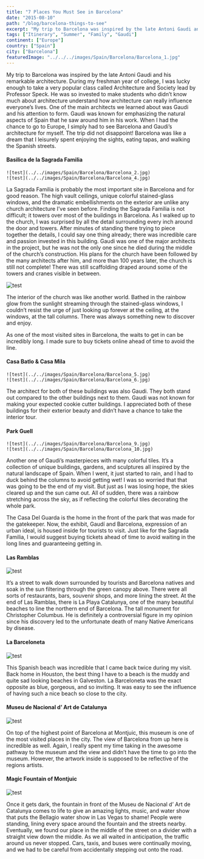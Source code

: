 ```yaml
---
title: "7 Places You Must See in Barcelona"
date: "2015-08-10"
path: "/blog/barcelona-things-to-see"
excerpt: "My trip to Barcelona was inspired by the late Antoni Gaudi and his remarkable architecture. During my freshman year of college, I was lucky enough to take a very popular class called Architecture and Society lead by Professor Speck. ..."
tags: ["Itinerary", "Summer", "Family", "Gaudi"]
continent: ["Europe"]
country: ["Spain"]
city: ["Barcelona"]
featuredImage: "../../../images/Spain/Barcelona/Barcelona_1.jpg"
---
```


My trip to Barcelona was inspired by the late Antoni Gaudi and his remarkable architecture. During my freshman year of college, I was lucky enough to take a very popular class called Architecture and Society lead by Professor Speck. He was so invested to make students who didn’t know much about architecture understand how architecture can really influence everyone’s lives. One of the main architects we learned about was Gaudi and his attention to form. Gaudi was known for emphasizing the natural aspects of Spain that he saw around him in his work. When I had the chance to go to Europe, I simply had to see Barcelona and Gaudi’s architecture for myself. The trip did not disappoint! Barcelona was like a dream that I leisurely spent enjoying the sights, eating tapas, and walking the Spanish streets.  
#### **Basilica de la Sagrada Familia**

```grid|1|
![test](../../images/Spain/Barcelona/Barcelona_2.jpg)
![test](../../images/Spain/Barcelona/Barcelona_4.jpg)
```

La Sagrada Familia is probably the most important site in Barcelona and for good reason. The high vault ceilings, unique colorful stained-glass windows, and the dramatic embellishments on the exterior are unlike any church architecture I’ve seen before. Finding the Sagrada Familia is not difficult; it towers over most of the buildings in Barcelona. As I walked up to the church, I was surprised by all the detail surrounding every inch around the door and towers. After minutes of standing there trying to piece together the details, I could say one thing already; there was incredible care and passion invested in this building. Gaudi was one of the major architects in the project, but he was not the only one since he died during the middle of the church’s construction. His plans for the church have been followed by the many architects after him, and more than 100 years later, the church is still not complete! There was still scaffolding draped around some of the towers and cranes visible in between. 

![test](../../images/Spain/Barcelona/Barcelona_3.jpg)

The interior of the church was like another world. Bathed in the rainbow glow from the sunlight streaming through the stained-glass windows, I couldn’t resist the urge of just looking up forever at the ceiling, at the windows, at the tall columns. There was always something new to discover and enjoy. 

As one of the most visited sites in Barcelona, the waits to get in can be incredibly long.  I made sure to buy tickets online ahead of time to avoid the line. 

#### **Casa Batlo & Casa Mila**

```grid|1|
![test](../../images/Spain/Barcelona/Barcelona_5.jpg)
![test](../../images/Spain/Barcelona/Barcelona_6.jpg)
``` 

The architect for both of these buildings was also Gaudi. They both stand out compared to the other buildings next to them. Gaudi was not known for making your expected cookie cutter buildings. I appreciated both of these buildings for their exterior beauty and didn’t have a chance to take the interior tour. 

#### **Park Guell** 

```grid|1|
![test](../../images/Spain/Barcelona/Barcelona_9.jpg)
![test](../../images/Spain/Barcelona/Barcelona_10.jpg)
```

Another one of Gaudi’s masterpieces with many colorful tiles. It’s a collection of unique buildings, gardens, and sculptures all inspired by the natural landscape of Spain. When I went, it just started to rain, and I had to duck behind the columns to avoid getting wet! I was so worried that that was going to be the end of my visit. But just as I was losing hope, the skies cleared up and the sun came out. All of sudden, there was a rainbow stretching across the sky, as if reflecting the colorful tiles decorating the whole park. 

The Casa Del Guarda is the home in the front of the park that was made for the gatekeeper. Now, the exhibit, Gaudí and Barcelona, expression of an urban ideal, is housed inside for tourists to visit.
Just like for the Sagrada Familia, I would suggest buying tickets ahead of time to avoid waiting in the long lines and guaranteeing getting in. 

#### **Las Ramblas**

![test](../../images/Spain/Barcelona/Barcelona_7.jpg)

It’s a street to walk down surrounded by tourists and Barcelona natives and soak in the sun filtering through the green canopy above. There were all sorts of restaurants, bars, souvenir shops, and more lining the street. At the end of Las Ramblas, there is La Playa Catalunya, one of the many beautiful beaches to line the northern end of Barcelona. 
The tall monument for Christopher Columbus. He is definitely a controversial figure in my opinion since his discovery led to the unfortunate death of many Native Americans by disease. 

#### **La Barceloneta**

![test](../../images/Spain/Barcelona/Barcelona_14.jpg)

This Spanish beach was incredible that I came back twice during my visit. Back home in Houston, the best thing I have to a beach is the muddy and quite sad looking beaches in Galveston. La Barceloneta was the exact opposite as blue, gorgeous, and so inviting. It was easy to see the influence of having such a nice beach so close to the city. 

#### **Museu de Nacional d’ Art de Catalunya** 

![test](../../images/Spain/Barcelona/Barcelona_8.jpg)

On top of the highest point of Barcelona at Montjuic, this museum is one of the most visited places in the city. The view of Barcelona from up here is incredible as well. Again, I really spent my time taking in the awesome pathway to the museum and the view and didn’t have the time to go into the museum. However, the artwork inside is supposed to be reflective of the regions artists. 

#### **Magic Fountain of Montjuic** 

![test](../../images/Spain/Barcelona/Barcelona_12.jpg)

Once it gets dark, the fountain in front of the Museu de Nacional d’ Art de Catalunya comes to life to give an amazing lights, music, and water show that puts the Bellagio water show in Las Vegas to shame! People were standing, lining every space around the fountain and the streets nearby. Eventually, we found our place in the middle of the street on a divider with a straight view down the middle. As we all waited in anticipation, the traffic around us never stopped. Cars, taxis, and buses were continually moving, and we had to be careful from accidentally stepping out onto the road. 

